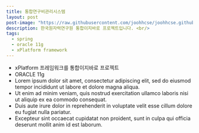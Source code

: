 ```yaml
---
title: 통합연구비관리시스템
layout: post
post-image: "https://raw.githubusercontent.com/joohhcse/joohhcse.github.io/master/assets/images/kaeri.png"
description: 한국원자력연구원 통합이지바로 프로젝트입니다. <br/>
tags:
  - spring
  - oracle 11g
  - xPlatform framework
---
```


- xPlatform 프레임워크를 통합이지바로 프로젝트
- ORACLE 11g
- Lorem ipsum dolor sit amet, consectetur adipiscing elit, sed do eiusmod tempor incididunt ut labore et dolore magna aliqua.
- Ut enim ad minim veniam, quis nostrud exercitation ullamco laboris nisi ut aliquip ex ea commodo consequat.
- Duis aute irure dolor in reprehenderit in voluptate velit esse cillum dolore eu fugiat nulla pariatur.
- Excepteur sint occaecat cupidatat non proident, sunt in culpa qui officia deserunt mollit anim id est laborum.
